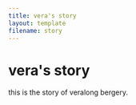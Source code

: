 ```yaml
---
title: vera's story
layout: template
filename: story
--- 
```


# vera's story

this is the story of veralong bergery.
